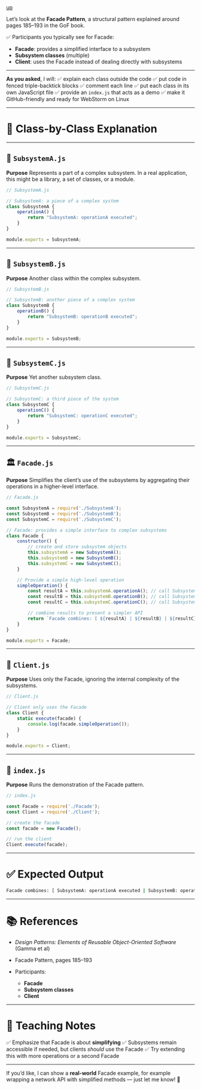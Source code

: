 [up](../README.md)

Let’s look at the **Facade Pattern**, a structural pattern explained around pages 185–193 in the GoF book.

✅ Participants you typically see for Facade:

* **Facade**: provides a simplified interface to a subsystem
* **Subsystem classes** (multiple)
* **Client**: uses the Facade instead of dealing directly with subsystems

---

**As you asked**, I will:
✅ explain each class outside the code
✅ put code in fenced triple-backtick blocks
✅ comment each line
✅ put each class in its own JavaScript file
✅ provide an `index.js` that acts as a demo
✅ make it GitHub-friendly and ready for WebStorm on Linux

---

# 🧩 Class-by-Class Explanation

---

## 🧩 `SubsystemA.js`

**Purpose**
Represents a part of a complex subsystem. In a real application, this might be a library, a set of classes, or a module.

```javascript
// SubsystemA.js

// SubsystemA: a piece of a complex system
class SubsystemA {
    operationA() {
        return "SubsystemA: operationA executed";
    }
}

module.exports = SubsystemA;
```

---

## 🧩 `SubsystemB.js`

**Purpose**
Another class within the complex subsystem.

```javascript
// SubsystemB.js

// SubsystemB: another piece of a complex system
class SubsystemB {
    operationB() {
        return "SubsystemB: operationB executed";
    }
}

module.exports = SubsystemB;
```

---

## 🧩 `SubsystemC.js`

**Purpose**
Yet another subsystem class.

```javascript
// SubsystemC.js

// SubsystemC: a third piece of the system
class SubsystemC {
    operationC() {
        return "SubsystemC: operationC executed";
    }
}

module.exports = SubsystemC;
```

---

## 🏛️ `Facade.js`

**Purpose**
Simplifies the client’s use of the subsystems by aggregating their operations in a higher-level interface.

```javascript
// Facade.js

const SubsystemA = require('./SubsystemA');
const SubsystemB = require('./SubsystemB');
const SubsystemC = require('./SubsystemC');

// Facade: provides a simple interface to complex subsystems
class Facade {
    constructor() {
        // create and store subsystem objects
        this.subsystemA = new SubsystemA();
        this.subsystemB = new SubsystemB();
        this.subsystemC = new SubsystemC();
    }

    // Provide a simple high-level operation
    simpleOperation() {
        const resultA = this.subsystemA.operationA(); // call SubsystemA
        const resultB = this.subsystemB.operationB(); // call SubsystemB
        const resultC = this.subsystemC.operationC(); // call SubsystemC

        // combine results to present a simpler API
        return `Facade combines: [ ${resultA} | ${resultB} | ${resultC} ]`;
    }
}

module.exports = Facade;
```

---

## 👤 `Client.js`

**Purpose**
Uses only the Facade, ignoring the internal complexity of the subsystems.

```javascript
// Client.js

// Client only uses the Facade
class Client {
    static execute(facade) {
        console.log(facade.simpleOperation());
    }
}

module.exports = Client;
```

---

## 🚀 `index.js`

**Purpose**
Runs the demonstration of the Facade pattern.

```javascript
// index.js

const Facade = require('./Facade');
const Client = require('./Client');

// create the facade
const facade = new Facade();

// run the client
Client.execute(facade);
```

---

# ✅ Expected Output

```bash
Facade combines: [ SubsystemA: operationA executed | SubsystemB: operationB executed | SubsystemC: operationC executed ]
```

---

# 📚 References

* *Design Patterns: Elements of Reusable Object-Oriented Software* (Gamma et al)
* Facade Pattern, pages 185–193
* Participants:

  * **Facade**
  * **Subsystem classes**
  * **Client**

---

# 🧠 Teaching Notes

✅ Emphasize that Facade is about **simplifying**
✅ Subsystems remain accessible if needed, but clients *should* use the Facade
✅ Try extending this with more operations or a second Facade

---

If you’d like, I can show a **real-world** Facade example, for example wrapping a network API with simplified methods — just let me know! 🚀

